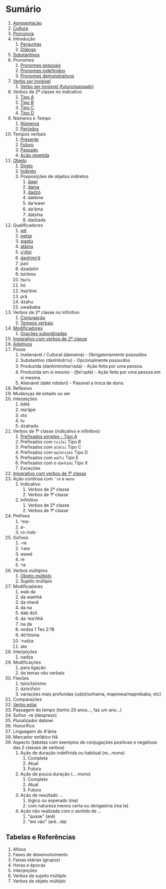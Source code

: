 # Sumário

1. [Apresentação](conteudo/apresentacao/index.md)
2. [Cultura](conteudo/cultura/index.md)
3. [Pronúncia](conteudo/pronuncia/index.md)
4. Introdução
   1. [Perguntas](/conteudo/introducao/perguntas/index.md)
   2. [Diálogo](conteudo/introducao/dialogo/index.md)
5. [Substantivos](conteudo/substantivos/index.md)
6. Pronomes
   1. [Pronomes pessoais](conteudo/pronomes/pronomesPessoais/index.md)
   2. [Pronomes indefinidos](conteudo/pronomes/pronomesIndefinidos/index.md)
   3. [Pronomes demonstrativos](conteudo/pronomes/pronomesDemonstrativos/index.md)
7. [Verbo *ser* invisível](conteudo/verboSerInvisivel/index.md)
    1. [Verbo ser invisível (futuro/passado)](conteudo/verboSerInvisivel/index.md)
8. Verbos de 2º classe no indicativo
   1. [Tipo A](conteudo/verbosClasse2/tipoA/index.md)
   2. [Tipo B](conteudo/verbosClasse2/tipoB/index.md)
   3. [Tipo C](conteudo/verbosClasse2/tipoC/index.md)
   4. [Tipo D](conteudo/verbosClasse2/tipoD/index.md)
9. Números e Tempo
   1. [Números](conteudo/numeros/index.md)
   2. [Períodos](conteudo/periodosTempo/index.md)
10. Tempos verbais
    1. [Presente](conteudo/temposVerbais/presente/index.md)
    2. [Futuro](conteudo/temposVerbais/futuro/index.md)
    3. [Passado](conteudo/temposVerbais/passado/index.md)
    4. [Ação repetida](conteudo/temposVerbais/acaoRepetida/index.md)
11. [Objeto](conteudo/objeto/index.md)
    1. [Direto](conteudo/objeto/direto/index.md)
    2. [Indireto](conteudo/objeto/indireto/index.md)
    3. Posposições de objetos indiretos
       1. [dawi](conteudo/objeto/posposicoes/wi/index.md)
       2. [dama](conteudo/objeto/posposicoes/ma/index.md)
       3. [dadzô](conteudo/objeto/posposicoes/dzo/index.md)
       4. datẽme
       5. daꞌwawi
       6. daꞌãma
       7. datsina
       8. dadzada
12. Qualificadores
    1. [wẽ](conteudo/qualificadores/we/index.md)
    2. [petse](conteudo/qualificadores/petse/index.md)
    3. [waptu](/conteudo/qualificadores/waptu/index.md)
    4. [atãma](/conteudo/qualificadores/atama/index.md)
    5. [uꞌötsi](/conteudo/qualificadores/uotsi/index.md)
    6. [danhimiꞌẽ](/conteudo/qualificadores/danhimie/index.md)
    7. pari
    8. dzadzôri
    9. tsirõmo
    10. tsuꞌu
    11. hö
    12. ĩtsaꞌẽne
    13. prã
    14. dzahu
    15. uwaibaba
13. Verbos de 2º classe no infinitivo
    1. [Conjugação](conteudo/verbosClasse2/infinitivo/conjugacao/index.md)
    2. [Tempos verbais](conteudo/verbosClasse2/infinitivo/temposVerbais/index.md)
14. [Modificadores](conteudo/modificadores/index.md)
    1. [Orações subordinadas](conteudo/oracoesSubordinadas/index.md)
15. [Imperativo com verbos de 2º classe](/conteudo/imperativo/classe2/index.md)    
16. [Adjetivos](/conteudo/adjetivos/index.md)
17. Posse
    1. Inalienável / Cultural (damama) - Obrigatoriamente possuídos
    2. Substantivo (danhitobꞌru) - Opcionalmente possuídos
    3. Produzida (danhimirotsaꞌrada) - Ação feita por uma pessoa.
    4. Produzida em si mesmo - (ĩ̱tsiꞌupté) - Ação feita por uma pessoa em si mesma.
    5. Alienável (date robduri) - Passível a troca de dono.
18. Reflexivo
19. Mudanças de estado ou ser
20. Interjeições
    1. bété
    2. maꞌãpé
    3. oto
    4. tu
    5. dzahadu
21. Verbos de 1º classe (indicativo e infinitivo)
     1. [Prefixados simples - Tipo A](/conteudo/verbosClasse1/indicativo/tipoa/index.md)
     2. Prefixados com `tsi`/`ai` Tipo B
     3. Prefixados com `a`/`atsi` Tipo C
     4. Prefixados com `ma`/`atsimi` Tipo D
     5. Prefixados com `wa`/`ti` Tipo E
     6. Prefixados com o `danhimi`  Tipo X
     7. Exceções
22. [Imperativo com verbos de 1º classe](/conteudo/imperativo/classe1/index.md)
23. Ação contínua com `ꞌre` e `mono`
    1. Indicativo
       1. Verbos de 2º classe
       2. Verbos de 1º classe
    2. Infinitivo
       1. Verbos de 2º classe
       2. Verbos de 1º classe
24. Prefixos
    1. ꞌma-
    2. a-
    3. ro-/rob-
25. Sufixos
    1. -re
    2. ꞌrare
    3. wawẽ
    4. re
    5. ꞌre
26. Verbos múltiplos
     1. [Objeto múltiplo](conteudo/verbosObjetoMultiplo/index.md)
     2. Sujeito múltiplo
27. Modificadores
     1. wab da
     2. da wamhã
     3. da nherẽ
     4. da na
     5. dab dzô
     6. da ꞌwaꞌöhã
     7. na da
     8. nedza 1 Tes 2:18
     9. döꞌötsina
     10. ꞌrudza
     11. ate
28. Interjeições
    1. nadza
29. Modificações
    1. para ligação
    2. de temas não verbais
30. Flexões
    1. tsiro/tsiromo
    2. dzöri/höri
    3. variações mais profundas (udzö/unhama, maprewa/maprebaba, etc)
31. Comparações
32. [Verbo estar](conteudo/verboEstar/index.md)
33. Passagem do tempo (tenho 20 anos..., faz um ano...)
34. Sufixo -re (desprezo)
35. Pluralizador datsiwi
36. Honorífico
37. Linguagem do Aꞌãma
38. Marcador enfático Hã
39. Aspecto (tabelas com exemplos de conjugações positivas e negativas das 2 classes de verbos)
    1. Ação de duração indefinida ou habitual (re...mono)
       1. Completa
       2. Atual
       3. Futura
    2. Ação de pouca duração (... mono)
       1. Completa
       2. Atual
       3. Futura
    3. Ação de resultado ...
       1. lógico ou esperado (ma)
       2. com natureza menos certa ou obrigatória (ma te)
    4. Ação não realizada com o sentido de ...
       1. "quase" (aré)
       2. "em vão" (aré...da)

## Tabelas e Referências

1. Afixos
2. Fases de desenvolvimento
3. Faixas etárias (grupos)
4. Horas e épocas
5. Interjeições
6. Verbos de sujeito múltiplo
7. Verbos de objeto múltiplo
